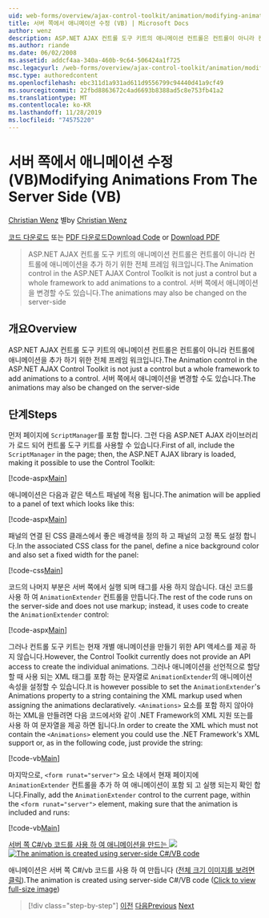 ```yaml
---
uid: web-forms/overview/ajax-control-toolkit/animation/modifying-animations-from-the-server-side-vb
title: 서버 쪽에서 애니메이션 수정 (VB) | Microsoft Docs
author: wenz
description: ASP.NET AJAX 컨트롤 도구 키트의 애니메이션 컨트롤은 컨트롤이 아니라 컨트롤에 애니메이션을 추가 하기 위한 전체 프레임 워크입니다. 애니메이션도 ...
ms.author: riande
ms.date: 06/02/2008
ms.assetid: addcf4aa-340a-460b-9c64-506424a1f725
msc.legacyurl: /web-forms/overview/ajax-control-toolkit/animation/modifying-animations-from-the-server-side-vb
msc.type: authoredcontent
ms.openlocfilehash: ebc311d1a931ad611d9556799c94440d41a9cf49
ms.sourcegitcommit: 22fbd8863672c4ad6693b8388ad5c8e753fb41a2
ms.translationtype: MT
ms.contentlocale: ko-KR
ms.lasthandoff: 11/28/2019
ms.locfileid: "74575220"
---
```

# <a name="modifying-animations-from-the-server-side-vb"></a><span data-ttu-id="aca1e-104">서버 쪽에서 애니메이션 수정 (VB)</span><span class="sxs-lookup"><span data-stu-id="aca1e-104">Modifying Animations From The Server Side (VB)</span></span>

<span data-ttu-id="aca1e-105">[Christian Wenz](https://github.com/wenz) 별</span><span class="sxs-lookup"><span data-stu-id="aca1e-105">by [Christian Wenz](https://github.com/wenz)</span></span>

<span data-ttu-id="aca1e-106">[코드 다운로드](https://download.microsoft.com/download/f/9/a/f9a26acd-8df4-4484-8a18-199e4598f411/Animation9.vb.zip) 또는 [PDF 다운로드](https://download.microsoft.com/download/6/7/1/6718d452-ff89-4d3f-a90e-c74ec2d636a3/animation9VB.pdf)</span><span class="sxs-lookup"><span data-stu-id="aca1e-106">[Download Code](https://download.microsoft.com/download/f/9/a/f9a26acd-8df4-4484-8a18-199e4598f411/Animation9.vb.zip) or [Download PDF](https://download.microsoft.com/download/6/7/1/6718d452-ff89-4d3f-a90e-c74ec2d636a3/animation9VB.pdf)</span></span>

> <span data-ttu-id="aca1e-107">ASP.NET AJAX 컨트롤 도구 키트의 애니메이션 컨트롤은 컨트롤이 아니라 컨트롤에 애니메이션을 추가 하기 위한 전체 프레임 워크입니다.</span><span class="sxs-lookup"><span data-stu-id="aca1e-107">The Animation control in the ASP.NET AJAX Control Toolkit is not just a control but a whole framework to add animations to a control.</span></span> <span data-ttu-id="aca1e-108">서버 쪽에서 애니메이션을 변경할 수도 있습니다.</span><span class="sxs-lookup"><span data-stu-id="aca1e-108">The animations may also be changed on the server-side</span></span>

## <a name="overview"></a><span data-ttu-id="aca1e-109">개요</span><span class="sxs-lookup"><span data-stu-id="aca1e-109">Overview</span></span>

<span data-ttu-id="aca1e-110">ASP.NET AJAX 컨트롤 도구 키트의 애니메이션 컨트롤은 컨트롤이 아니라 컨트롤에 애니메이션을 추가 하기 위한 전체 프레임 워크입니다.</span><span class="sxs-lookup"><span data-stu-id="aca1e-110">The Animation control in the ASP.NET AJAX Control Toolkit is not just a control but a whole framework to add animations to a control.</span></span> <span data-ttu-id="aca1e-111">서버 쪽에서 애니메이션을 변경할 수도 있습니다.</span><span class="sxs-lookup"><span data-stu-id="aca1e-111">The animations may also be changed on the server-side</span></span>

## <a name="steps"></a><span data-ttu-id="aca1e-112">단계</span><span class="sxs-lookup"><span data-stu-id="aca1e-112">Steps</span></span>

<span data-ttu-id="aca1e-113">먼저 페이지에 `ScriptManager`를 포함 합니다. 그런 다음 ASP.NET AJAX 라이브러리가 로드 되어 컨트롤 도구 키트를 사용할 수 있습니다.</span><span class="sxs-lookup"><span data-stu-id="aca1e-113">First of all, include the `ScriptManager` in the page; then, the ASP.NET AJAX library is loaded, making it possible to use the Control Toolkit:</span></span>

[!code-aspx[Main](modifying-animations-from-the-server-side-vb/samples/sample1.aspx)]

<span data-ttu-id="aca1e-114">애니메이션은 다음과 같은 텍스트 패널에 적용 됩니다.</span><span class="sxs-lookup"><span data-stu-id="aca1e-114">The animation will be applied to a panel of text which looks like this:</span></span>

[!code-aspx[Main](modifying-animations-from-the-server-side-vb/samples/sample2.aspx)]

<span data-ttu-id="aca1e-115">패널의 연결 된 CSS 클래스에서 좋은 배경색을 정의 하 고 패널의 고정 폭도 설정 합니다.</span><span class="sxs-lookup"><span data-stu-id="aca1e-115">In the associated CSS class for the panel, define a nice background color and also set a fixed width for the panel:</span></span>

[!code-css[Main](modifying-animations-from-the-server-side-vb/samples/sample3.css)]

<span data-ttu-id="aca1e-116">코드의 나머지 부분은 서버 쪽에서 실행 되며 태그를 사용 하지 않습니다. 대신 코드를 사용 하 여 `AnimationExtender` 컨트롤을 만듭니다.</span><span class="sxs-lookup"><span data-stu-id="aca1e-116">The rest of the code runs on the server-side and does not use markup; instead, it uses code to create the `AnimationExtender` control:</span></span>

[!code-aspx[Main](modifying-animations-from-the-server-side-vb/samples/sample4.aspx)]

<span data-ttu-id="aca1e-117">그러나 컨트롤 도구 키트는 현재 개별 애니메이션을 만들기 위한 API 액세스를 제공 하지 않습니다.</span><span class="sxs-lookup"><span data-stu-id="aca1e-117">However, the Control Toolkit currently does not provide an API access to create the individual animations.</span></span> <span data-ttu-id="aca1e-118">그러나 애니메이션을 선언적으로 할당할 때 사용 되는 XML 태그를 포함 하는 문자열로 `AnimationExtender`의 애니메이션 속성을 설정할 수 있습니다.</span><span class="sxs-lookup"><span data-stu-id="aca1e-118">It is however possible to set the `AnimationExtender`'s Animations property to a string containing the XML markup used when assigning the animations declaratively.</span></span> <span data-ttu-id="aca1e-119">`<Animations>` 요소를 포함 하지 않아야 하는 XML을 만들려면 다음 코드에서와 같이 .NET Framework의 XML 지원 또는를 사용 하 여 문자열을 제공 하면 됩니다.</span><span class="sxs-lookup"><span data-stu-id="aca1e-119">In order to create the XML which must not contain the `<Animations>` element you could use the .NET Framework's XML support or, as in the following code, just provide the string:</span></span>

[!code-vb[Main](modifying-animations-from-the-server-side-vb/samples/sample5.vb)]

<span data-ttu-id="aca1e-120">마지막으로, `<form runat="server">` 요소 내에서 현재 페이지에 `AnimationExtender` 컨트롤을 추가 하 여 애니메이션이 포함 되 고 실행 되는지 확인 합니다.</span><span class="sxs-lookup"><span data-stu-id="aca1e-120">Finally, add the `AnimationExtender` control to the current page, within the `<form runat="server">` element, making sure that the animation is included and runs:</span></span>

[!code-vb[Main](modifying-animations-from-the-server-side-vb/samples/sample6.vb)]

<span data-ttu-id="aca1e-121">[서버 쪽 C#/vb 코드를 사용 하 여 애니메이션을 만드는 ![](modifying-animations-from-the-server-side-vb/_static/image2.png)](modifying-animations-from-the-server-side-vb/_static/image1.png)</span><span class="sxs-lookup"><span data-stu-id="aca1e-121">[![The animation is created using server-side C#/VB code](modifying-animations-from-the-server-side-vb/_static/image2.png)](modifying-animations-from-the-server-side-vb/_static/image1.png)</span></span>

<span data-ttu-id="aca1e-122">애니메이션은 서버 쪽 C#/vb 코드를 사용 하 여 만듭니다 ([전체 크기 이미지를 보려면 클릭](modifying-animations-from-the-server-side-vb/_static/image3.png)).</span><span class="sxs-lookup"><span data-stu-id="aca1e-122">The animation is created using server-side C#/VB code ([Click to view full-size image](modifying-animations-from-the-server-side-vb/_static/image3.png))</span></span>

> [!div class="step-by-step"]
> <span data-ttu-id="aca1e-123">[이전](triggering-an-animation-in-another-control-vb.md)
> [다음](executing-animations-using-client-side-code-vb.md)</span><span class="sxs-lookup"><span data-stu-id="aca1e-123">[Previous](triggering-an-animation-in-another-control-vb.md)
[Next](executing-animations-using-client-side-code-vb.md)</span></span>
